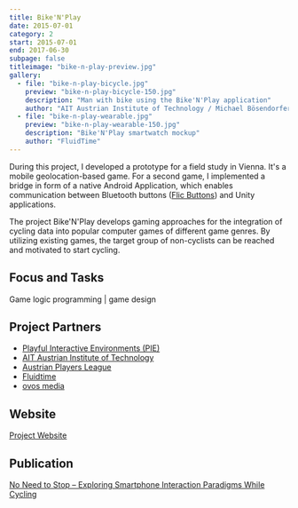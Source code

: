 ```yaml
---
title: Bike'N'Play
date: 2015-07-01
category: 2
start: 2015-07-01
end: 2017-06-30
subpage: false
titleimage: "bike-n-play-preview.jpg"
gallery:
  - file: "bike-n-play-bicycle.jpg"
    preview: "bike-n-play-bicycle-150.jpg"
    description: "Man with bike using the Bike'N'Play application"
    author: "AIT Austrian Institute of Technology / Michael Bösendorfer"
  - file: "bike-n-play-wearable.jpg"
    preview: "bike-n-play-wearable-150.jpg"
    description: "Bike'N'Play smartwatch mockup"
    author: "FluidTime"
---
```


During this project, I developed a prototype for a field study in Vienna. It's a mobile geolocation-based game. For a second game, I implemented a bridge in form of a native Android Application, which enables communication between Bluetooth buttons ([Flic Buttons](https://flic.io/)) and Unity applications.

The project Bike'N'Play develops gaming approaches for the integration of cycling data into popular computer games of different game genres. By utilizing existing games, the target group of non-cyclists can be reached and motivated to start cycling.

## Focus and Tasks
Game logic programming | game design

## Project Partners
* [Playful Interactive Environments (PIE)](https://pie.fh-hagenberg.at/)
* [AIT Austrian Institute of Technology](http://www.ait.ac.at/)
* [Austrian Players League](http://www.apl.at/)
* [Fluidtime](https://www.fluidtime.com/)
* [ovos media](http://www.ovos.at/)

## Website
[Project Website](http://bikenplay.at/)

## Publication
[No Need to Stop – Exploring Smartphone Interaction Paradigms While Cycling](https://dl.acm.org/citation.cfm?id=3152871)